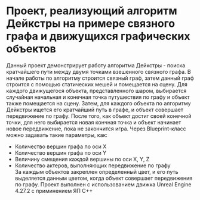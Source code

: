# Проект, реализующий алгоритм Дейкстры на примере связного графа и движущихся графических объектов
Данный проект демонстрирует работу алгоритма Дейкстры - поиска кратчайшего пути между двумя точками
взешенного связного графа. В начале работы по алгоритму строится связный граф, затем данный граф
строится с помощью статических мешей и помещается на сцену. Для каждого движущегося объекта, представленного
шаром, выбирается случайная начальная и конечная точка путушествия по графу и объект также помещается на сцену.
Затем, для каждого объекта по алгоритму Дейкстры ищется его кратчайший путь в графе, и объект совершает
передвижение по графу. После того, как объект достиг своей конечной точки, для него выбирается новая кончная точка
и объект начинает новое передвижение, пока не закончится игра.
Через Blueprint-класс можно задавать такие параметры, как:  
- Количество вершин графа по оси X
- Количество вершин графа по оси Y
- Величину смещения каждой вершины по оси X, Y, Z
- Количество актеров, выполняющих передвижение по графу  
За каждым объектов закреплен определенный цвет, и его путь выделяется данным цветом, когда
объект совершает передвижения по графу.
Проект выполнен с использованием движка Unreal Engine 4.27.2 с приминением ЯП C++
